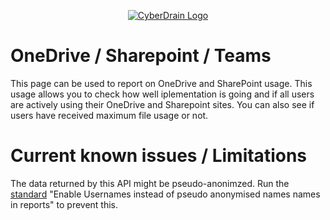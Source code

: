 <p align="center"><a href="https://cyberdrain.com" target="_blank" rel="noopener noreferrer"><img src="../assets/img/CyberDrain.png" alt="CyberDrain Logo"></a></p>

# OneDrive / Sharepoint / Teams

This page can be used to report on OneDrive and SharePoint usage. This usage allows you to check how well iplementation is going and if all users are actively using their OneDrive and Sharepoint sites. You can also see if users have received maximum file usage or not.
# Current known issues / Limitations

The data returned by this API might be pseudo-anonimzed. Run the [standard](Standards.md) "Enable Usernames instead of pseudo anonymised names names in reports" to prevent this.
